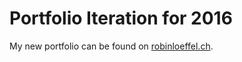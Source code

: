 # Portfolio Iteration for 2016

My new portfolio can be found on [robinloeffel.ch](https://robinloeffel.ch).